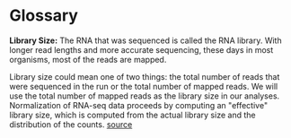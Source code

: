 # Glossary

**Library Size:** The RNA that was sequenced is called the RNA library.  With longer read lengths and more accurate sequencing, these days in most organisms, most of the reads are mapped. 

Library size could mean one of two things: the total number of reads that were sequenced in the run or the total number of mapped reads. We will use the total number of mapped reads as the library size in our analyses.  Normalization of RNA-seq data proceeds by computing an "effective" library size, which is computed from the actual library size and the distribution of the counts. [source](https://online.stat.psu.edu/stat555/node/13/#:~:text=Library%20Size,total%20number%20of%20mapped%20reads.)